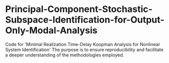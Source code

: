 # Principal-Component-Stochastic-Subspace-Identification-for-Output-Only-Modal-Analysis
Code for 'Minimal Realization Time-Delay Koopman Analysis for Nonlinear System Identification' The purpose is to ensure reproducibility and facilitate a deeper understanding of the methodologies employed.
